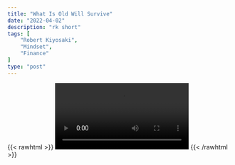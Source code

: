 ```yaml
---
title: "What Is Old Will Survive"
date: "2022-04-02"
description: "rk short"
tags: [
    "Robert Kiyosaki",
    "Mindset",
    "Finance"
]
type: "post"
---
```

{{< rawhtml >}}
    <video width="auto" height="auto" controls>
        <source src="https://clips.dev00ps.com/Robert%20Kiyosaki/Robert%20Kiyosaki%20Says%20%E2%80%9CBitcoin%20Will%20Not%20Survive%21%E2%80%9D.mp4" type="video/mp4"> 
    </video>
{{< /rawhtml >}}